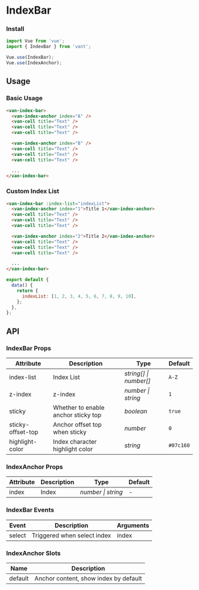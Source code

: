 # IndexBar

### Install

```js
import Vue from 'vue';
import { IndexBar } from 'vant';

Vue.use(IndexBar);
Vue.use(IndexAnchor);
```

## Usage

### Basic Usage

```html
<van-index-bar>
  <van-index-anchor index="A" />
  <van-cell title="Text" />
  <van-cell title="Text" />
  <van-cell title="Text" />

  <van-index-anchor index="B" />
  <van-cell title="Text" />
  <van-cell title="Text" />
  <van-cell title="Text" />

  ...
</van-index-bar>
```

### Custom Index List

```html
<van-index-bar :index-list="indexList">
  <van-index-anchor index="1">Title 1</van-index-anchor>
  <van-cell title="Text" />
  <van-cell title="Text" />
  <van-cell title="Text" />

  <van-index-anchor index="2">Title 2</van-index-anchor>
  <van-cell title="Text" />
  <van-cell title="Text" />
  <van-cell title="Text" />

  ...
</van-index-bar>
```

```js
export default {
  data() {
    return {
      indexList: [1, 2, 3, 4, 5, 6, 7, 8, 9, 10],
    };
  },
};
```

## API

### IndexBar Props

| Attribute | Description | Type | Default |
| --- | --- | --- | --- |
| index-list | Index List | _string[] \| number[]_ | `A-Z` |
| z-index | z-index | _number \| string_ | `1` |
| sticky | Whether to enable anchor sticky top | _boolean_ | `true` |
| sticky-offset-top | Anchor offset top when sticky | _number_ | `0` |
| highlight-color | Index character highlight color | _string_ | `#07c160` | - |

### IndexAnchor Props

| Attribute | Description | Type               | Default |
| --------- | ----------- | ------------------ | ------- |
| index     | Index       | _number \| string_ | -       |

### IndexBar Events

| Event  | Description                 | Arguments |
| ------ | --------------------------- | --------- |
| select | Triggered when select index | index     |

### IndexAnchor Slots

| Name    | Description                           |
| ------- | ------------------------------------- |
| default | Anchor content, show index by default |
